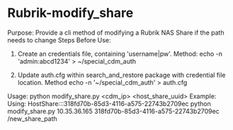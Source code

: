 # Rubrik-modify_share

Purpose: Provide a cli method of modifying a Rubrik NAS Share if the path needs to change
Steps Before Use:
1. Create an credentials file, containing 'username|pw'. Method: echo -n 'admin:abcd1234' > ~/special_cdm_auth

2. Update auth.cfg within search_and_restore package with credential file location. Method echo -n '~/special_cdm_auth' > auth.cfg

Usage: 
    python modify_share.py <cdm_ip> <host_share_uuid> <path>
Example: 
 Using: HostShare:::318fd70b-85d3-4116-a575-22743b2709ec
    python modify_share.py 10.35.36.165 318fd70b-85d3-4116-a575-22743b2709ec /new_share_path